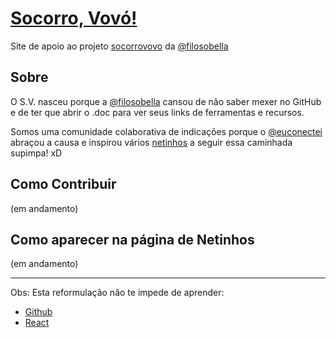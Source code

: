 # [Socorro, Vovó!](https://socorrovovo.github.io)
Site de apoio ao projeto [socorrovovo][vsoriginal] da [@filosobella][filosobella]

## Sobre

O S.V. nasceu porque a [@filosobella][filosobella] cansou de não saber mexer no GitHub e de ter que abrir o .doc para ver seus links de ferramentas e recursos.

Somos uma comunidade colaborativa de indicações porque o [@euconectei][euconectei] abraçou a causa e inspirou vários [netinhos][netinhos] a seguir essa caminhada supimpa! xD

## Como Contribuir

(em andamento)

## Como aparecer na página de Netinhos

(em andamento)

---

Obs: Esta reformulação não te impede de aprender:

- [Github][cursogithub]
- [React][react]

[react]: https://reactjs.org
[cursoGithub]: https://try.github.io/levels/1/challenges/1
[dataFerramentas]: /data/tools.json
[euconectei]: https://github.com/euconectei
[filosobella]: https://github.com/filosobella
[netinhos]: https://github.com/orgs/socorrovovo/people
[vsoriginal]: https://github.com/filosobella/socorrovovo